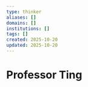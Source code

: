 ```yaml
---
type: thinker
aliases: []
domains: []
institutions: []
tags: []
created: 2025-10-20
updated: 2025-10-20
---
```


# Professor Ting


